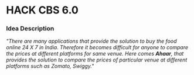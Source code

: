 # HACK CBS 6.0

### Idea Description
_"There are many applications that provide the solution to buy the food online 24 X 7 in India. Therefore it becomes difficult for anyone to compare the prices at different platforms for same venue. Here comes **Ahaar**, that provides the solution to compare the prices of particular venue at different platforms such as Zomato, Swiggy."_

